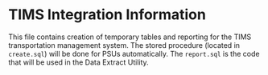 # TIMS Integration Information

This file contains creation of temporary tables and reporting for the TIMS transportation management system. The stored procedure (located in ```create.sql```) will be done for PSUs automatically. The ```report.sql``` is the code that will be used in the Data Extract Utility.